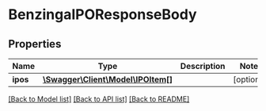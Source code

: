 # BenzingaIPOResponseBody

## Properties
Name | Type | Description | Notes
------------ | ------------- | ------------- | -------------
**ipos** | [**\Swagger\Client\Model\IPOItem[]**](IPOItem.md) |  | [optional] 

[[Back to Model list]](../../README.md#documentation-for-models) [[Back to API list]](../../README.md#documentation-for-api-endpoints) [[Back to README]](../../README.md)

